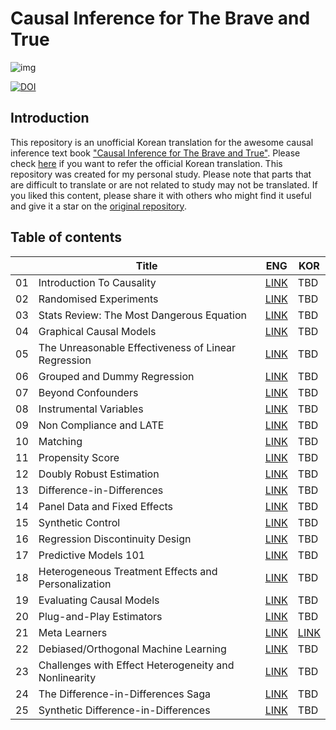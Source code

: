 # Causal Inference for The Brave and True

![img](./causal-inference-for-the-brave-and-true/data/img/brave-and-true.png)

[![DOI](https://zenodo.org/badge/255903310.svg)](https://zenodo.org/badge/latestdoi/255903310)


## Introduction
This repository is an unofficial Korean translation for the awesome causal inference text book ["Causal Inference for The Brave and True"](https://github.com/matheusfacure/python-causality-handbook). Please check [here](https://github.com/TeamCausality/Causal-Inference-with-Python) if you want to refer the official Korean translation. This repository was created for my personal study. Please note that parts that are difficult to translate or are not related to study may not be translated. If you liked this content, please share it with others who might find it useful and give it a star on the [original repository](https://github.com/matheusfacure/python-causality-handbook).


## Table of contents
||Title|ENG|KOR|
|---|---|---|---|
|01|Introduction To Causality|[LINK](https://github.com/phykn/python-causality-handbook/blob/master/causal-inference-for-the-brave-and-true/01-Introduction-To-Causality.ipynb)|TBD|
|02|Randomised Experiments|[LINK](https://github.com/phykn/python-causality-handbook/blob/master/causal-inference-for-the-brave-and-true/02-Randomised-Experiments.ipynb)|TBD|
|03|Stats Review: The Most Dangerous Equation|[LINK](https://github.com/phykn/python-causality-handbook/blob/master/causal-inference-for-the-brave-and-true/03-Stats-Review-The-Most-Dangerous-Equation.ipynb)|TBD|
|04|Graphical Causal Models|[LINK](https://github.com/phykn/python-causality-handbook/blob/master/causal-inference-for-the-brave-and-true/04-Graphical-Causal-Models.ipynb)|TBD|
|05|The Unreasonable Effectiveness of Linear Regression|[LINK](https://github.com/phykn/python-causality-handbook/blob/master/causal-inference-for-the-brave-and-true/05-The-Unreasonable-Effectiveness-of-Linear-Regression.ipynb)|TBD|
|06|Grouped and Dummy Regression|[LINK](https://github.com/phykn/python-causality-handbook/blob/master/causal-inference-for-the-brave-and-true/06-Grouped-and-Dummy-Regression.ipynb)|TBD|
|07|Beyond Confounders|[LINK](https://github.com/phykn/python-causality-handbook/blob/master/causal-inference-for-the-brave-and-true/07-Beyond-Confounders.ipynb)|TBD|
|08|Instrumental Variables|[LINK](https://github.com/phykn/python-causality-handbook/blob/master/causal-inference-for-the-brave-and-true/08-Instrumental-Variables.ipynb)|TBD|
|09|Non Compliance and LATE|[LINK](https://github.com/phykn/python-causality-handbook/blob/master/causal-inference-for-the-brave-and-true/09-Non-Compliance-and-LATE.ipynb)|TBD|
|10|Matching|[LINK](https://github.com/phykn/python-causality-handbook/blob/master/causal-inference-for-the-brave-and-true/10-Matching.ipynb)|TBD|
|11|Propensity Score|[LINK](https://github.com/phykn/python-causality-handbook/blob/master/causal-inference-for-the-brave-and-true/11-Propensity-Score.ipynb)|TBD|
|12|Doubly Robust Estimation|[LINK](https://github.com/phykn/python-causality-handbook/blob/master/causal-inference-for-the-brave-and-true/12-Doubly-Robust-Estimation.ipynb)|TBD|
|13|Difference-in-Differences|[LINK](https://github.com/phykn/python-causality-handbook/blob/master/causal-inference-for-the-brave-and-true/13-Difference-in-Differences.ipynb)|TBD|
|14|Panel Data and Fixed Effects|[LINK](https://github.com/phykn/python-causality-handbook/blob/master/causal-inference-for-the-brave-and-true/14-Panel-Data-and-Fixed-Effects.ipynb)|TBD|
|15|Synthetic Control|[LINK](https://github.com/phykn/python-causality-handbook/blob/master/causal-inference-for-the-brave-and-true/15-Synthetic-Control.ipynb)|TBD|
|16|Regression Discontinuity Design|[LINK](https://github.com/phykn/python-causality-handbook/blob/master/causal-inference-for-the-brave-and-true/16-Regression-Discontinuity-Design.ipynb)|TBD|
|17|Predictive Models 101|[LINK](https://github.com/phykn/python-causality-handbook/blob/master/causal-inference-for-the-brave-and-true/17-Predictive-Models-101.ipynb)|TBD|
|18|Heterogeneous Treatment Effects and Personalization|[LINK](https://github.com/phykn/python-causality-handbook/blob/master/causal-inference-for-the-brave-and-true/18-Heterogeneous-Treatment-Effects-and-Personalization.ipynb)|TBD|
|19|Evaluating Causal Models|[LINK](https://github.com/phykn/python-causality-handbook/blob/master/causal-inference-for-the-brave-and-true/19-Evaluating-Causal-Models.ipynb)|TBD|
|20|Plug-and-Play Estimators|[LINK](https://github.com/phykn/python-causality-handbook/blob/master/causal-inference-for-the-brave-and-true/20-Plug-and-Play-Estimators.ipynb)|TBD|
|21|Meta Learners|[LINK](https://github.com/phykn/python-causality-handbook/blob/master/causal-inference-for-the-brave-and-true/21-Meta-Learners.ipynb)|[LINK](https://github.com/phykn/python-causality-handbook/blob/master/causal-inference-for-the-brave-and-true/KOR-21-Meta-Learners.ipynb)|
|22|Debiased/Orthogonal Machine Learning|[LINK](https://github.com/phykn/python-causality-handbook/blob/master/causal-inference-for-the-brave-and-true/22-Debiased-Orthogonal-Machine-Learning.ipynb)|TBD|
|23|Challenges with Effect Heterogeneity and Nonlinearity|[LINK](https://github.com/phykn/python-causality-handbook/blob/master/causal-inference-for-the-brave-and-true/23-Challenges-with-Effect-Heterogeneity-and-Nonlinearity.ipynb)|TBD|
|24|The Difference-in-Differences Saga|[LINK](https://github.com/phykn/python-causality-handbook/blob/master/causal-inference-for-the-brave-and-true/24-The-Diff-in-Diff-Saga.ipynb)|TBD|
|25|Synthetic Difference-in-Differences|[LINK](https://github.com/phykn/python-causality-handbook/blob/master/causal-inference-for-the-brave-and-true/25-Synthetic-Diff-in-Diff.ipynb)|TBD|